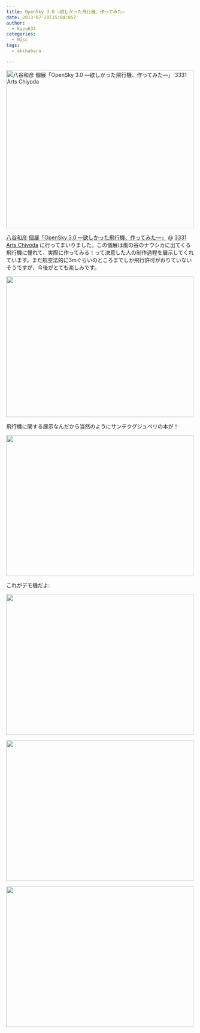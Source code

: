 ```yaml
---
title: OpenSky 3.0 ―欲しかった飛行機、作ってみた―
date: 2013-07-20T15:04:05Z
author:
  - kazu634
categories:
  - Misc
tags:
  - akihabara

---
```

<a href="http://hachiya.3331.jp/" onclick="__gaTracker('send', 'event', 'outbound-article', 'http://hachiya.3331.jp/', '');" title="八谷和彦 個展「OpenSky 3.0 ―欲しかった飛行機、作ってみた―」:3331 Arts Chiyoda by -kazu634-"><img class="aligncenter" alt="八谷和彦 個展「OpenSky 3.0 ―欲しかった飛行機、作ってみた―」:3331 Arts Chiyoda" src="http://farm4.staticflickr.com/3695/9297995276_4601cc4f12.jpg" width="500" height="421" /></a>

<a href="http://hachiya.3331.jp/" onclick="__gaTracker('send', 'event', 'outbound-article', 'http://hachiya.3331.jp/', '八谷和彦 個展「OpenSky 3.0 ―欲しかった飛行機、作ってみた―」');" target="_blank">八谷和彦 個展「OpenSky 3.0 ―欲しかった飛行機、作ってみた―」</a> @ <a href="http://www.3331.jp/" onclick="__gaTracker('send', 'event', 'outbound-article', 'http://www.3331.jp/', '3331 Arts Chiyoda');" target="_blank">3331 Arts Chiyoda</a> に行ってまいりました。この個展は風の谷のナウシカに出てくる飛行機に憧れて、実際に作ってみる！って決意した人の制作過程を展示してくれています。まだ航空法的に3mぐらいのところまでしか飛行許可がおりていないそうですが、今後がとても楽しみです。

<a href="http://flic.kr/p/faonki" onclick="__gaTracker('send', 'event', 'outbound-article', 'http://flic.kr/p/faonki', '');" title=" by -kazu634-"><img class="aligncenter" alt="" src="http://farm8.staticflickr.com/7398/9295207443_19c0e1808f.jpg" width="500" height="375" /></a>

飛行機に関する展示なんだから当然のようにサンテクグジュペリの本が！

<a href="http://flic.kr/p/faonVv" onclick="__gaTracker('send', 'event', 'outbound-article', 'http://flic.kr/p/faonVv', '');" title=" by -kazu634-"><img class="aligncenter" alt="" src="http://farm8.staticflickr.com/7401/9295209427_b209100b22.jpg" width="500" height="375" /></a>

これがデモ機だよ:

<a href="http://flic.kr/p/faCDCU" onclick="__gaTracker('send', 'event', 'outbound-article', 'http://flic.kr/p/faCDCU', '');" title=" by -kazu634-"><img class="aligncenter" alt="" src="http://farm4.staticflickr.com/3740/9297993856_3409e84ecb.jpg" width="500" height="375" /></a>

<a href="http://flic.kr/p/faCDQu" onclick="__gaTracker('send', 'event', 'outbound-article', 'http://flic.kr/p/faCDQu', '');" title=" by -kazu634-"><img class="aligncenter" alt="" src="http://farm4.staticflickr.com/3755/9297994528_e5e0307d2c.jpg" width="500" height="375" /></a>

<a href="http://flic.kr/p/faoqiV" onclick="__gaTracker('send', 'event', 'outbound-article', 'http://flic.kr/p/faoqiV', '');" title=" by -kazu634-"><img class="aligncenter" alt="" src="http://farm6.staticflickr.com/5334/9295217455_f2aa0587c8.jpg" width="500" height="375" /></a>
